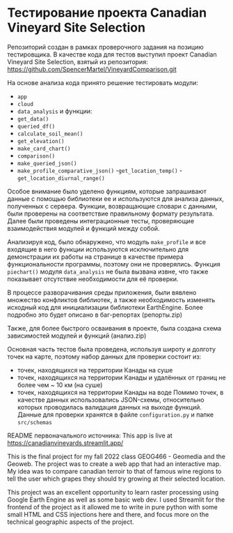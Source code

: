# Тестирование проекта Canadian Vineyard Site Selection

Репозиторий создан в рамках проверочного задания на позицию тестировщика.
В качестве кода для тестов выступил проект Canadian Vineyard Site Selection, взятый из репозитория: https://github.com/SpencerMartel/VineyardComparison.git

На основе анализа кода принято решение тестировать модули:
- `app`
- `cloud`
- `data_analysis` 
и функции:
- `get_data()`
- `queried_df()`
- `calculate_soil_mean()`
- `get_elevation()`
- `make_card_chart()`
- `comparison()`
- `make_queried_json()`
- `make_profile_comparative_json()`
-`get_location_temp()`
-`get_location_diurnal_range()`

Особое внимание было уделено функциям, которые запрашивают данныe с помощью библиотеки ee и используются для анализа данных, полученных с сервера. Функции, возвращающие словари с данными, были проверены на соответствие правильному формату результата. 
Далее были проведены интеграционные тесты, проверяющие взаимодействия модулей и функций между собой.

Анализируя код, было обнаружено, что модуль `make_profile` и все входящие в него функции используются исключительно для демонстрации их работы на странице в качестве примера функциональности программы, поэтому они не проверялись. Функция `piechart()` модуля `data_analysis` не была вызвана извне, что также показывает отсутствие необходимости для её проверки.

В процессе разворачивания среды приложения, были вявлено множество конфликтов библиотек, а также необходимость изменять исходный код для инициализации библиотеки EarthEngine. Более подробно это будет описано в баг-репортах (репорты.zip)

Также, для более быстрого осваивания в проекте, была создана схема зависимостей модулей и функций (анализ.zip) 

Основная часть тестов была проведена, используя широту и долготу точек на карте, поэтому набор данных для проверки состоит из:
- точек, находящихся на территории Канады на суше
- точек, находящихся на территории Канады и удалённых от границ не более чем ~ 10 км (на суше)
- точек,  находящихся на территории Канады на воде
Помимо точек, в качестве данных использовались JSON-схемы, относительно которых проводилась валидация данных на выходе функций.
Данные для проверки хранятся в файле `configuration.py` и  папке `src/schemas`


README первоначального источника:
This app is live at https://canadianvineyards.streamlit.app/

This is the final project for my fall 2022 class GEOG466 - Geomedia and the Geoweb. The project was to create a web app that had an interactive map.
My idea was to compare canadian terroir to that of famous wine regions to tell the user which grapes they should try growing at their selected location.

This project was an excellent opportunity to learn raster processing using Google Earth Engine as well as some basic web dev.
I used Streamlit for the frontend of the project as it allowed me to write in pure python with some small HTML and CSS injections here and there, and focus more on the technical geographic aspects of the project.
